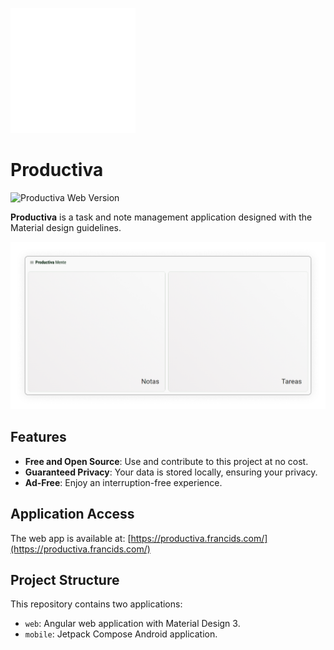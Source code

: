 ![Productiva Icon](./resources/Icon.svg)

# Productiva

![Productiva Web Version](https://img.shields.io/badge/Productiva%20Web-v1.3.1-6cfe8f)

**Productiva** is a task and note management application designed with the Material design guidelines.

<picture>
  <source media="(prefers-color-scheme: light)" srcset="./resources/screenshots/Home%20screen%20(light).png">
  <source media="(prefers-color-scheme: dark)" srcset="./resources/screenshots/Home%20screen%20(dark).png">
  <img alt="Home screen" src="./resources/screenshots/Home%20screen%20(light).png">
</picture>

## Features

- **Free and Open Source**: Use and contribute to this project at no cost.
- **Guaranteed Privacy**: Your data is stored locally, ensuring your privacy.
- **Ad-Free**: Enjoy an interruption-free experience.

## Application Access

The web app is available at: [https://productiva.francids.com/](https://productiva.francids.com/)

## Project Structure

This repository contains two applications:

- `web`: Angular web application with Material Design 3.
- `mobile`: Jetpack Compose Android application.
